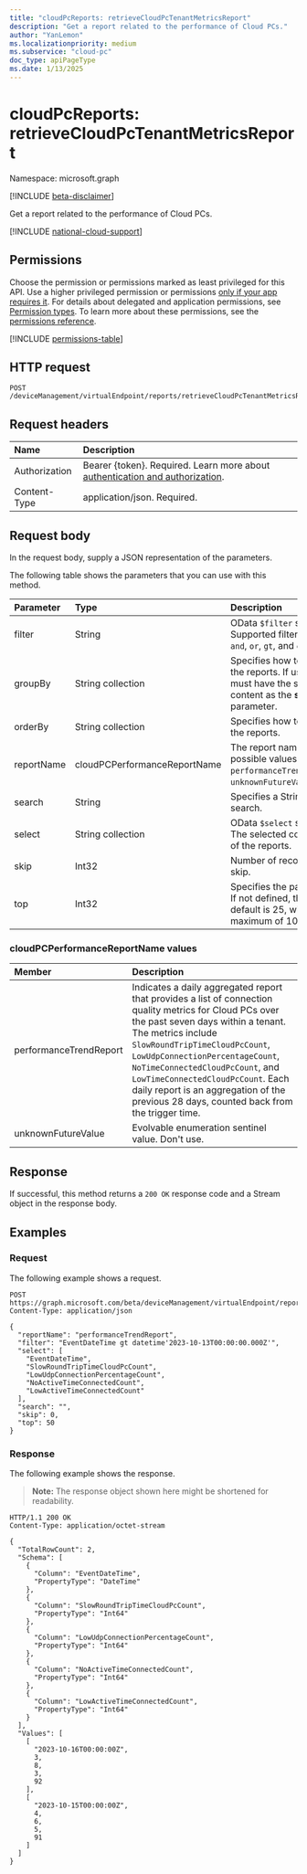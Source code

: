 ```yaml
---
title: "cloudPcReports: retrieveCloudPcTenantMetricsReport"
description: "Get a report related to the performance of Cloud PCs."
author: "YanLemon"
ms.localizationpriority: medium
ms.subservice: "cloud-pc"
doc_type: apiPageType
ms.date: 1/13/2025
---
```


# cloudPcReports: retrieveCloudPcTenantMetricsReport

Namespace: microsoft.graph

[!INCLUDE [beta-disclaimer](../../includes/beta-disclaimer.md)]

Get a report related to the performance of Cloud PCs.

[!INCLUDE [national-cloud-support](../../includes/global-us.md)]

## Permissions

Choose the permission or permissions marked as least privileged for this API. Use a higher privileged permission or permissions [only if your app requires it](/graph/permissions-overview#best-practices-for-using-microsoft-graph-permissions). For details about delegated and application permissions, see [Permission types](/graph/permissions-overview#permission-types). To learn more about these permissions, see the [permissions reference](/graph/permissions-reference).

<!-- { "blockType": "permissions", "name": "cloudpcreports-retrieveCloudPcTenantMetricsReport" } -->
[!INCLUDE [permissions-table](../includes/permissions/cloudpcreports-retrievecloudpctenantmetricsreport-permissions.md)]

## HTTP request

<!-- {
  "blockType": "ignored"
}
-->
``` http
POST /deviceManagement/virtualEndpoint/reports/retrieveCloudPcTenantMetricsReport
```

## Request headers

|Name|Description|
|:---|:---|
|Authorization|Bearer {token}. Required. Learn more about [authentication and authorization](/graph/auth/auth-concepts).|
|Content-Type|application/json. Required.|

## Request body

In the request body, supply a JSON representation of the parameters.

The following table shows the parameters that you can use with this method.

| Parameter  | Type                         | Description                                                                                          |
|:-----------|:-----------------------------|:-----------------------------------------------------------------------------------------------------|
| filter     | String                       | OData `$filter` syntax. Supported filters are: `and`, `or`, `gt`, and `eq`.                          |
| groupBy    | String collection            | Specifies how to group the reports. If used, must have the same content as the **select** parameter. |
| orderBy    | String collection            | Specifies how to sort the reports.                                                                   |
| reportName | cloudPCPerformanceReportName | The report name. The possible values are: `performanceTrendReport`, `unknownFutureValue`.            |
| search     | String                       | Specifies a String to search.                                                                        |
| select     | String collection            | OData `$select` syntax. The selected columns of the reports.                                         |
| skip       | Int32                        | Number of records to skip.                                                                           |
| top        | Int32                        | Specifies the page size. If not defined, the default is 25, with a maximum of 100.                   |

### cloudPCPerformanceReportName values

| Member                       | Description       |
| :--------------------------- | :---------------- |
| performanceTrendReport     | Indicates a daily aggregated report that provides a list of connection quality metrics for Cloud PCs over the past seven days within a tenant. The metrics include `SlowRoundTripTimeCloudPcCount`, `LowUdpConnectionPercentageCount`, `NoTimeConnectedCloudPcCount`, and `LowTimeConnectedCloudPcCount`. Each daily report is an aggregation of the previous 28 days, counted back from the trigger time.  | 
| unknownFutureValue         | Evolvable enumeration sentinel value. Don't use.             |

## Response

If successful, this method returns a `200 OK` response code and a Stream object in the response body.

## Examples

### Request

The following example shows a request.

<!-- {
  "blockType": "request",
  "name": "cloudpcreportsthis.retrieveCloudPcTenantMetricsReport"
}
-->
``` http
POST https://graph.microsoft.com/beta/deviceManagement/virtualEndpoint/reports/retrieveCloudPcTenantMetricsReport
Content-Type: application/json

{
  "reportName": "performanceTrendReport",
  "filter": "EventDateTime gt datetime'2023-10-13T00:00:00.000Z'",
  "select": [
    "EventDateTime",
    "SlowRoundTripTimeCloudPcCount",
    "LowUdpConnectionPercentageCount",
    "NoActiveTimeConnectedCount",
    "LowActiveTimeConnectedCount"
  ],
  "search": "",
  "skip": 0,
  "top": 50
}
```

### Response

The following example shows the response.

>**Note:** The response object shown here might be shortened for readability.
<!-- {
  "blockType": "response",
  "truncated": true,
  "@odata.type": "Edm.Stream"
} -->
``` http
HTTP/1.1 200 OK
Content-Type: application/octet-stream

{
  "TotalRowCount": 2,
  "Schema": [
    {
      "Column": "EventDateTime",
      "PropertyType": "DateTime"
    },
    {
      "Column": "SlowRoundTripTimeCloudPcCount",
      "PropertyType": "Int64"
    },
    {
      "Column": "LowUdpConnectionPercentageCount",
      "PropertyType": "Int64"
    },
    {
      "Column": "NoActiveTimeConnectedCount",
      "PropertyType": "Int64"
    },
    {
      "Column": "LowActiveTimeConnectedCount",
      "PropertyType": "Int64"
    }
  ],
  "Values": [
    [
      "2023-10-16T00:00:00Z",
      3,
      8,
      3,
      92
    ],
    [
      "2023-10-15T00:00:00Z",
      4,
      6,
      5,
      91
    ]
  ]
}
```

